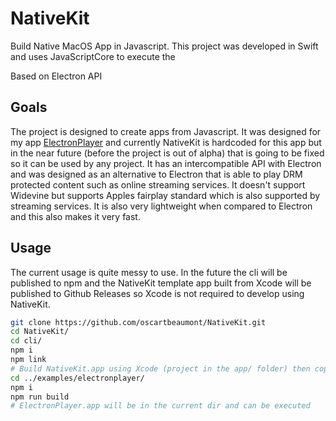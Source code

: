 # NativeKit

Build Native MacOS App in Javascript. This project was developed in Swift and uses JavaScriptCore to execute the

Based on Electron API

## Goals

The project is designed to create apps from Javascript. It was designed for my app [ElectronPlayer](https://github.com/oscartbeaumont/ElectronPlayer) and currently NativeKit is hardcoded for this app but in the near future (before the project is out of alpha) that is going to be fixed so it can be used by any project. It has an intercompatible API with Electron and was designed as an alternative to Electron that is able to play DRM protected content such as online streaming services. It doesn't support Widevine but supports Apples fairplay standard which is also supported by streaming services. It is also very lightweight when compared to Electron and this also makes it very fast.

## Usage

The current usage is quite messy to use. In the future the cli will be published to npm and the NativeKit template app built from Xcode will be published to Github Releases so Xcode is not required to develop using NativeKit.

```bash
git clone https://github.com/oscartbeaumont/NativeKit.git
cd NativeKit/
cd cli/
npm i
npm link
# Build NativeKit.app using Xcode (project in the app/ folder) then copy it to this cli/ directory
cd ../examples/electronplayer/
npm i
npm run build
# ElectronPlayer.app will be in the current dir and can be executed
```
